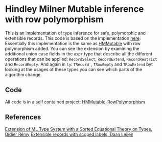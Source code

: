 # Hindley Milner Mutable inference with row polymorphism

This is an implementation of type inference for safe, polymorphic and extensible records.  This code is based on the implementation [here](https://github.com/tomprimozic/type-systems/tree/master/extensible_rows).  Essentially this implementation is the same as [HMMutable](HMMutable) with row polymorphism added.  You can see the extension by examining the additional union case fields in the `expr` type that describe all the different operations that can be applied: `RecordSelect`, `RecordExtend`, `RecordRestrict` and `RecordEmpty`.  And again in `ty`: `TRecord `, `TRowEmpty` and `TRowExtend` byt looking at the usages of these types you can see which parts of the algorithm change.

## Code

All code is in a self contained project:
[HMMutable-RowPolymorphism](HMMutable-RowPolymorphism)

## References
[Extension of ML Type System with a Sorted Equational Theory on Types, Didier Rémy](ftp://ftp.inria.fr/INRIA/Projects/cristal/Didier.Remy/eq-theory-on-types.ps.gz)
[Extensible records with scoped labels, Daan Leijen](http://research.microsoft.com/apps/pubs/default.aspx?id=65409)
